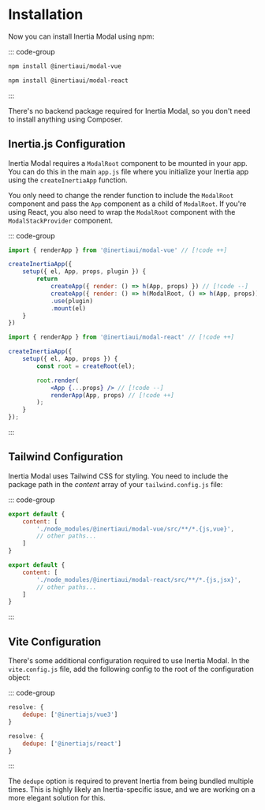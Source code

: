 # Installation

Now you can install Inertia Modal using npm:

::: code-group

```bash [Vue]
npm install @inertiaui/modal-vue
```

```bash [React]
npm install @inertiaui/modal-react
```

:::

There's no backend package required for Inertia Modal, so you don't need to install anything using Composer.

## Inertia.js Configuration

Inertia Modal requires a `ModalRoot` component to be mounted in your app. You can do this in the main `app.js` file where you initialize your Inertia app using the `createInertiaApp` function.

You only need to change the render function to include the `ModalRoot` component and pass the `App` component as a child of `ModalRoot`. If you're using React, you also need to wrap the `ModalRoot` component with the `ModalStackProvider` component.

::: code-group

```js [Vue]
import { renderApp } from '@inertiaui/modal-vue' // [!code ++]

createInertiaApp({
    setup({ el, App, props, plugin }) {
        return
            createApp({ render: () => h(App, props) }) // [!code --]
            createApp({ render: () => h(ModalRoot, () => h(App, props)) }) // [!code ++]
            .use(plugin)
            .mount(el)
    }
})
```

```jsx [React]
import { renderApp } from '@inertiaui/modal-react' // [!code ++]

createInertiaApp({
    setup({ el, App, props }) {
        const root = createRoot(el);

        root.render(
            <App {...props} /> // [!code --]
            renderApp(App, props) // [!code ++]
        );
    }
});
```

:::

## Tailwind Configuration

Inertia Modal uses Tailwind CSS for styling. You need to include the package path in the *content* array of your `tailwind.config.js` file:

::: code-group

```js [Vue]
export default {
    content: [
        './node_modules/@inertiaui/modal-vue/src/**/*.{js,vue}',
        // other paths...
    ]
}
```

```js [React]
export default {
    content: [
        './node_modules/@inertiaui/modal-react/src/**/*.{js,jsx}',
        // other paths...
    ]
}
```

:::

## Vite Configuration

There's some additional configuration required to use Inertia Modal. In the `vite.config.js` file, add the following config to the root of the configuration object:

::: code-group

```js [Vue]
resolve: {
    dedupe: ['@inertiajs/vue3']
}
```

```js [React]
resolve: {
    dedupe: ['@inertiajs/react']
}
```

:::

The `dedupe` option is required to prevent Inertia from being bundled multiple times. This is highly likely an Inertia-specific issue, and we are working on a more elegant solution for this.
